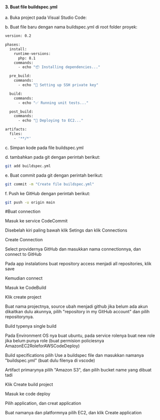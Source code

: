 #### 3. Buat file buildspec.yml
a. Buka project pada Visual Studio Code:

b. Buat file baru dengan nama buildspec.yml di root folder proyek:

```bash
version: 0.2

phases:
  install:
    runtime-versions:
      php: 8.1
    commands:
      - echo "📦 Installing dependencies..."

  pre_build:
    commands:
      - echo "🔐 Setting up SSH private key"

  build:
    commands:
      - echo "✅ Running unit tests..."

  post_build:
    commands:
      - echo "🚀 Deploying to EC2..."

artifacts:
  files:
    - '**/*'
```

c. Simpan kode pada file buildspec.yml

d. tambahkan pada git dengan perintah berikut:
```bash
git add buildspec.yml
```

e. Buat commit pada git dengan perintah berikut:
```bash
git commit -m "Create file buildspec.yml"
```

f. Push ke GitHub dengan perintah berikut:
```bash
git push -u origin main
```

#Buat connection

Masuk ke service CodeCommit

Disebelah kiri paling bawah klik Setings dan klik Connections

Create Connection

Select providernya GitHub dan masukkan nama connectionnya, dan connect to GitHub

Pada app instalations buat repository access menjadi all repositories, klik save

Kemudian connect

Masuk ke CodeBuild

Klik create project

Buat nama projectnya, source ubah menjadi github jika belum ada akun dikaitkan dulu akunnya, pilih "repository in my GitHub account" dan pilih repositorynya.

Build typenya single build

Pada Environment OS nya buat ubuntu, pada service rolenya buat new role jika belum punya role (buat permision policiesnya AmazonEC2RoleforAWSCodeDeploy)

Build specifications pilih Use a buildspec file dan masukkan namanya "buildspec.yml" (buat dulu filenya di vscode)

Artifact primarynya pilih "Amazon S3", dan pilih bucket name yang dibuat tadi

Klik Create build project

Masuk ke code deploy

Pilih application, dan creat application

Buat namanya dan platformnya pilih EC2, dan klik Create application
